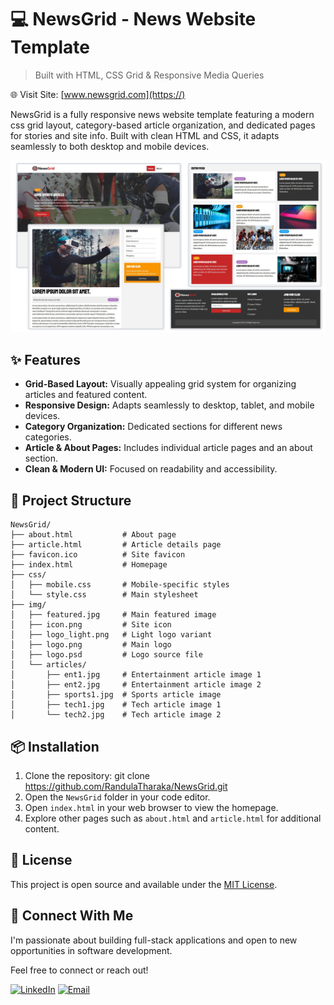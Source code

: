 # 💻 NewsGrid - News Website Template

> Built with HTML, CSS Grid & Responsive Media Queries

🌐 Visit Site: [www.newsgrid.com](https://)

NewsGrid is a fully responsive news website template
featuring a modern css grid layout, category-based article
organization, and dedicated pages for stories and site
info. Built with clean HTML and CSS, it adapts seamlessly
to both desktop and mobile devices.

![Screens](img/NewsGrid.jpg)

## ✨ Features

- **Grid-Based Layout:** Visually appealing grid system for organizing articles and featured content.
- **Responsive Design:** Adapts seamlessly to desktop, tablet, and mobile devices.
- **Category Organization:** Dedicated sections for different news categories.
- **Article & About Pages:** Includes individual article pages and an about section.
- **Clean & Modern UI:** Focused on readability and accessibility.

## 🧩 Project Structure

```
NewsGrid/
├── about.html           # About page
├── article.html         # Article details page
├── favicon.ico          # Site favicon
├── index.html           # Homepage
├── css/
│   ├── mobile.css       # Mobile-specific styles
│   └── style.css        # Main stylesheet
├── img/
│   ├── featured.jpg     # Main featured image
│   ├── icon.png         # Site icon
│   ├── logo_light.png   # Light logo variant
│   ├── logo.png         # Main logo
│   ├── logo.psd         # Logo source file
│   └── articles/
│       ├── ent1.jpg     # Entertainment article image 1
│       ├── ent2.jpg     # Entertainment article image 2
│       ├── sports1.jpg  # Sports article image
│       ├── tech1.jpg    # Tech article image 1
│       └── tech2.jpg    # Tech article image 2
```

## 📦 Installation

1. Clone the repository: git clone https://github.com/RandulaTharaka/NewsGrid.git
2. Open the `NewsGrid` folder in your code editor.
3. Open `index.html` in your web browser to view the homepage.
4. Explore other pages such as `about.html` and `article.html` for additional content.

## 📄 License

This project is open source and available under the [MIT License](LICENSE).

## 🤝 Connect With Me

I'm passionate about building full-stack applications and open to new opportunities in software development.

Feel free to connect or reach out!

[![LinkedIn](https://img.shields.io/badge/LinkedIn-Randula%20Tharaka-blue?style=flat-square&logo=linkedin)](https://www.linkedin.com/in/randula-tharaka-79a61a145/)
[![Email](https://img.shields.io/badge/Email-iamrandula%40gmail.com-red?style=flat-square&logo=gmail)](mailto:iamrandula@gmail.com)
